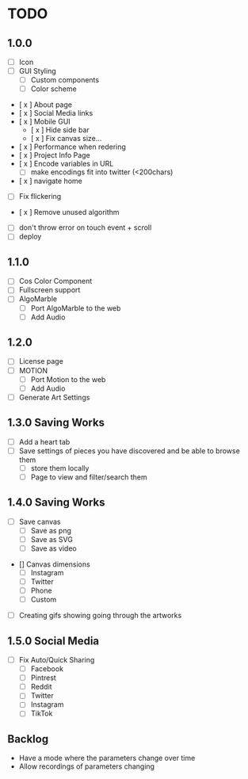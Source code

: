 # TODO

## 1.0.0

- [ ] Icon
- [ ] GUI Styling
  - [ ] Custom components
  - [ ] Color scheme
- [ x ] About page
- [ x ] Social Media links
- [ x ] Mobile GUI
  - [ x ] Hide side bar
  - [ x ] Fix canvas size...
- [ x ] Performance when redering
- [ x ] Project Info Page
- [ x ] Encode variables in URL
  - [ ] make encodings fit into twitter (<200chars)
- [ x ] navigate home
- [ ] Fix flickering
- [ x ] Remove unused algorithm
- [ ] don't throw error on touch event + scroll
- [ ] deploy

## 1.1.0

- [ ] Cos Color Component
- [ ] Fullscreen support
- [ ] AlgoMarble
  - [ ] Port AlgoMarble to the web
  - [ ] Add Audio

## 1.2.0

- [ ] License page
- [ ] MOTION
  - [ ] Port Motion to the web
  - [ ] Add Audio
- [ ] Generate Art Settings

## 1.3.0 Saving Works

- [ ] Add a heart tab
- [ ] Save settings of pieces you have discovered and be able to browse them
  - [ ] store them locally
  - [ ] Page to view and filter/search them

## 1.4.0 Saving Works

- [ ] Save canvas
  - [ ] Save as png
  - [ ] Save as SVG
  - [ ] Save as video
- [] Canvas dimensions
  - [ ] Instagram
  - [ ] Twitter
  - [ ] Phone
  - [ ] Custom
- [ ] Creating gifs showing going through the artworks

## 1.5.0 Social Media

- [ ] Fix Auto/Quick Sharing
  - [ ] Facebook
  - [ ] Pintrest
  - [ ] Reddit
  - [ ] Twitter
  - [ ] Instagram
  - [ ] TikTok

## Backlog

- Have a mode where the parameters change over time
- Allow recordings of parameters changing
